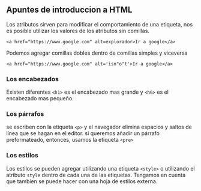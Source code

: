 ## Apuntes de introduccion a HTML
Los atributos sirven para modificar el comportamiento de una etiqueta, nos es posible utilizar los valores de los atributos sin comillas.
``` 
<a href="https://www.google.com" alt=explorador>Ir a google</a>
```
Podemos agregar comillas dobles dentro de comillas simples y viceversa
```
<a href="https://www.google.com" alt='isn"o"t'>Ir a google</a>
```
### Los encabezados
Existen diferentes ```<h1>``` es el encabezado mas grande y ```<h6>``` es el encabezado mas pequeño.

### Los párrafos
se escriben con la etiqueta ```<p>``` y el navegador elimina espacios y saltos de línea que se hagan en el editor. si queremos añadir un párrafo preformateado, entonces, usamos la etiqueta ```<pre>```

### Los estilos
Los estilos se pueden agregar utilizando una etiqueta ```<style>``` o utilizando el atributo `style` dentro de cada una de las etiquetas. Tengamos en cuenta que tambien se puede hacer con una hoja de estilos externa.

